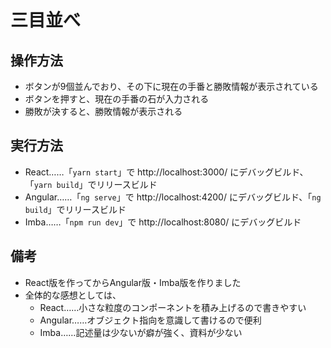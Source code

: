 # 三目並べ

## 操作方法

- ボタンが9個並んでおり、その下に現在の手番と勝敗情報が表示されている
- ボタンを押すと、現在の手番の石が入力される
- 勝敗が決すると、勝敗情報が表示される

## 実行方法

- React……「`yarn start`」で http://localhost:3000/ にデバッグビルド、「`yarn build`」でリリースビルド
- Angular……「`ng serve`」で http://localhost:4200/ にデバッグビルド、「`ng build`」でリリースビルド
- Imba……「`npm run dev`」で http://localhost:8080/ にデバッグビルド

## 備考

- React版を作ってからAngular版・Imba版を作りました
- 全体的な感想としては、
  - React……小さな粒度のコンポーネントを積み上げるので書きやすい
  - Angular……オブジェクト指向を意識して書けるので便利
  - Imba……記述量は少ないが癖が強く、資料が少ない

